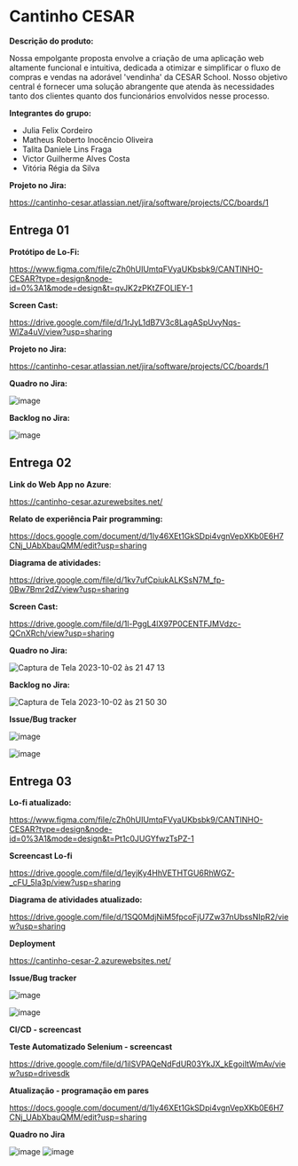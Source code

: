 # Cantinho CESAR

**Descrição do produto:**

Nossa empolgante proposta envolve a criação de uma aplicação web altamente funcional e intuitiva, dedicada a otimizar e simplificar o fluxo de compras e vendas na adorável 'vendinha' da CESAR School. Nosso objetivo central é fornecer uma solução abrangente que atenda às necessidades tanto dos clientes quanto dos funcionários envolvidos nesse processo.

**Integrantes do grupo:**
- Julia Felix Cordeiro
- Matheus Roberto Inocêncio Oliveira
- Talita Daniele Lins Fraga 
- Victor Guilherme Alves Costa
- Vitória Régia da Silva

**Projeto no Jira:**

https://cantinho-cesar.atlassian.net/jira/software/projects/CC/boards/1

## Entrega 01

**Protótipo de Lo-Fi:**

https://www.figma.com/file/cZh0hUIUmtqFVyaUKbsbk9/CANTINHO-CESAR?type=design&node-id=0%3A1&mode=design&t=qvJK2zPKtZFOLIEY-1

**Screen Cast:**

https://drive.google.com/file/d/1rJyL1dB7V3c8LagASpUvyNqs-WlZa4uV/view?usp=sharing

**Projeto no Jira:**

https://cantinho-cesar.atlassian.net/jira/software/projects/CC/boards/1

**Quadro no Jira:**

![image](https://github.com/Matheus-Rian/cantinho_cesar/assets/98843736/2e06cb52-8667-4e29-bd94-d17596dad130)

**Backlog no Jira:**

![image](https://github.com/Matheus-Rian/cantinho_cesar/assets/98843736/ebb1a3da-7161-4f51-ab49-0d38aab61287)

## Entrega 02

**Link do Web App no Azure**:

https://cantinho-cesar.azurewebsites.net/

**Relato de experiência Pair programming:**

https://docs.google.com/document/d/1Iy46XEt1GkSDpi4vgnVepXKb0E6H7CNj_UAbXbauQMM/edit?usp=sharing

**Diagrama de atividades:**

https://drive.google.com/file/d/1kv7ufCpiukALKSsN7M_fp-0Bw7Bmr2dZ/view?usp=sharing

**Screen Cast:**

https://drive.google.com/file/d/1l-PggL4lX97P0CENTFJMVdzc-QCnXRch/view?usp=sharing 

**Quadro no Jira:**

![Captura de Tela 2023-10-02 às 21 47 13](https://github.com/Matheus-Rian/cantinho_cesar/assets/53922139/97e156b4-af9d-497b-a494-a3f681425b30)

**Backlog no Jira:**

![Captura de Tela 2023-10-02 às 21 50 30](https://github.com/Matheus-Rian/cantinho_cesar/assets/53922139/8a2a02e2-4aad-494a-85fa-58d866b63b39)

**Issue/Bug tracker**

![image](https://github.com/Matheus-Rian/cantinho_cesar/assets/98843736/6df11be9-6c3a-4be3-91fe-71dad3d57d17)

![image](https://github.com/Matheus-Rian/cantinho_cesar/assets/98843736/45820979-61cf-4047-8a07-7a07a2e649cf)



## Entrega 03

**Lo-fi atualizado:**

https://www.figma.com/file/cZh0hUIUmtqFVyaUKbsbk9/CANTINHO-CESAR?type=design&node-id=0%3A1&mode=design&t=Pt1c0JUGYfwzTsPZ-1

**Screencast Lo-fi**

https://drive.google.com/file/d/1eyjKy4HhVETHTGU6RhWGZ-_cFU_5Ia3p/view?usp=sharing

**Diagrama de atividades atualizado:**

https://drive.google.com/file/d/1SQ0MdjNiM5fpcoFjU7Zw37nUbssNIpR2/view?usp=sharing

**Deployment**

https://cantinho-cesar-2.azurewebsites.net/

**Issue/Bug tracker**

![image](https://github.com/mateusioliveira/cantinho_cesar/assets/98843736/2bab78e4-9fb5-4532-a73e-df8b60896435)

![image](https://github.com/mateusioliveira/cantinho_cesar/assets/98843736/2cd06c61-26e7-4877-878c-e89a10dff45c)



**CI/CD - screencast**

**Teste Automatizado Selenium - screencast**

https://drive.google.com/file/d/1ilSVPAQeNdFdUR03YkJX_kEgoiItWmAv/view?usp=drivesdk

**Atualização - programação em pares**

https://docs.google.com/document/d/1Iy46XEt1GkSDpi4vgnVepXKb0E6H7CNj_UAbXbauQMM/edit?usp=sharing

**Quadro no Jira**

![image](https://github.com/mateusioliveira/cantinho_cesar/assets/98843736/6b9e2fae-9f4e-435d-85b3-a01516c4db6c)
![image](https://github.com/mateusioliveira/cantinho_cesar/assets/98843736/36c2427f-a393-46ef-8a98-33ba40b705d2)


